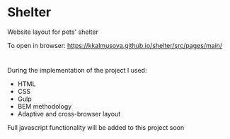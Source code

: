 # Shelter
Website layout for pets' shelter

To open in browser: https://kkalmusova.github.io/shelter/src/pages/main/
#
During the implementation of the project I used:

- HTML
- CSS
- Gulp
- BEM methodology
- Adaptive and cross-browser layout

Full javascript functionality will be added to this project soon
